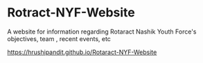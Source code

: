 # Rotract-NYF-Website

A website for information regarding Rotaract Nashik Youth Force's objectives, team , recent events, etc


https://hrushipandit.github.io/Rotaract-NYF-Website
